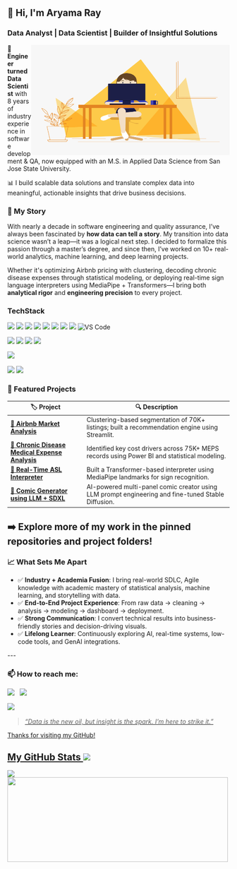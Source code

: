 ## 👋 Hi, I'm Aryama Ray 
### Data Analyst | Data Scientist | Builder of Insightful Solutions
 <!-- code gif-->

<img align="right" alt="GIF" src="./code.gif" width="450" height="250" />

🎯 **Engineer turned Data Scientist**  with 8 years of industry experience in software development & QA, now equipped with an M.S. in Applied Data Science from San Jose State University.  

📊 I build scalable data solutions and translate complex data into meaningful, actionable insights that drive business decisions.

### 🧠 My Story

With nearly a decade in software engineering and quality assurance, I’ve always been fascinated by **how data can tell a story**. My transition into data science wasn’t a leap—it was a logical next step. I decided to formalize this passion through a master’s degree, and since then, I’ve worked on 10+ real-world analytics, machine learning, and deep learning projects.
 

Whether it's optimizing Airbnb pricing with clustering, decoding chronic disease expenses through statistical modeling, or deploying real-time sign language interpreters using MediaPipe + Transformers—I bring both **analytical rigor** and **engineering precision** to every project.

<!-- Skills -->

### TechStack
  

   <img src="https://img.shields.io/badge/Python-FFD43B?style=for-the-badge&logo=python&logoColor=blue"/> <img src="https://img.shields.io/badge/Pandas-2C2D72?style=for-the-badge&logo=pandas&logoColor=white"/> <img src="https://img.shields.io/badge/Numpy-777BB4?style=for-the-badge&logo=numpy&logoColor=white"/> <img src="https://img.shields.io/badge/R-276DC3?style=for-the-badge&logo=r&logoColor=white"/> <img src="https://img.shields.io/badge/scikit_learn-F7931E?style=for-the-badge&logo=scikit-learn&logoColor=white"/> <img src="https://img.shields.io/badge/PLSQL-F80000?style=for-the-badge&logo=oracle&logoColor=black"/> <img src="https://img.shields.io/badge/json-5E5C5C?style=for-the-badge&logo=json&logoColor=white"/> <img src="https://img.shields.io/badge/-GitHub-181717?style=for-the-badge&logo=github"/> ![VS Code](https://img.shields.io/badge/-VS%20Code-007ACC?style=for-the-badge&logo=visual-studio-code)
  
  <img src="https://img.shields.io/badge/MySQL-005C84?style=for-the-badge&logo=mysql&logoColor=white"/> <img src="https://img.shields.io/badge/Neo4j-018bff?style=for-the-badge&logo=neo4j&logoColor=white"/> <img src="https://img.shields.io/badge/MongoDB-4EA94B?style=for-the-badge&logo=mongodb&logoColor=white"/> <img src="https://img.shields.io/badge/Elastic_Search-005571?style=for-the-badge&logo=elasticsearch&logoColor=white"/> 
  
  <img src="https://img.shields.io/badge/Tableau-E97627?style=for-the-badge&logo=Tableau&logoColor=white"/>

  <img src="https://img.shields.io/badge/Amazon%20AWS-232F3E?style=for-the-badge&logo=amazon-aws"/> <img src="https://img.shields.io/badge/Google%20Cloud-black?style=for-the-badge&logo=google-cloud"/>

### 📌 Featured Projects
| 🏷️ Project | 🔍 Description |
|-----------|----------------|
| **[🏡 Airbnb Market Analysis](https://github.com/aryama-ray/Airbnb-Rental-Market-Analysis)** | Clustering-based segmentation of 70K+ listings; built a recommendation engine using Streamlit. |
| **[💊 Chronic Disease Medical Expense Analysis](https://github.com/aryama-ray/Medical-Expense-Analysis-for-Chronic-Diseases-in-the-Southern-US)** | Identified key cost drivers across 75K+ MEPS records using Power BI and statistical modeling. |
| **[🤟 Real-Time ASL Interpreter](https://github.com/aryama-ray/Real-Time-American-Sign-Language-Interpreter-using-Transformer-and-LLM/blob/main/README.md)** | Built a Transformer-based interpreter using MediaPipe landmarks for sign recognition. |
| **[🎨 Comic Generator using LLM + SDXL](https://github.com/aryama-ray/yarn-comic-SDXL-DreamboothLora)** | AI-powered multi-panel comic creator using LLM prompt engineering and fine-tuned Stable Diffusion. |

## ➡️ Explore more of my work in the pinned repositories and project folders!

### 📈 What Sets Me Apart

- ✅ **Industry + Academia Fusion**: I bring real-world SDLC, Agile knowledge with academic mastery of statistical analysis, machine learning, and storytelling with data.
- ✅ **End-to-End Project Experience**: From raw data → cleaning → analysis → modeling → dashboard → deployment.
- ✅ **Strong Communication**: I convert technical results into business-friendly stories and decision-driving visuals.
- ✅ **Lifelong Learner**: Continuously exploring AI, real-time systems, low-code tools, and GenAI integrations.

---<!-- contact card--> 
### 📫 How to reach me:
  
  [<img src="https://img.icons8.com/color/48/000000/linkedin.png" width="3.5%"/>](https://www.linkedin.com/in/aryamaray/)  &nbsp; <a href="mailto:ray.aryama@gmail.com"> <img src="https://img.icons8.com/fluent/48/000000/gmail.png" width="3.5%"/>


<!-- Profile Views -->

<!-- <p align="left"> <![](https://komarev.com/ghpvc/?username=aryama-ray&color=green)> -->

 ![](https://komarev.com/ghpvc/?username=aryama-ray&label=PROFILE+VIEWS)

</p>

> _“Data is the new oil, but insight is the spark. I’m here to strike it.”_

Thanks for visiting my GitHub!

<!-- GitHub section -->

 ##  My GitHub Stats <img src = "https://i.pinimg.com/originals/65/c4/f4/65c4f452571be1261e9c623f7da488ac.gif" width = 35px> 
 
 <div>
  <img align="left" src="https://github-readme-streak-stats.herokuapp.com/?user=aryama-ray"/>
  <img align="left" src="https://github-readme-stats.vercel.app/api/top-langs?username=aryama-ray&langs_count=10&show_icons=true&locale=en&layout=compact&theme=light" height="192px"  width="500px"/>
</div>
